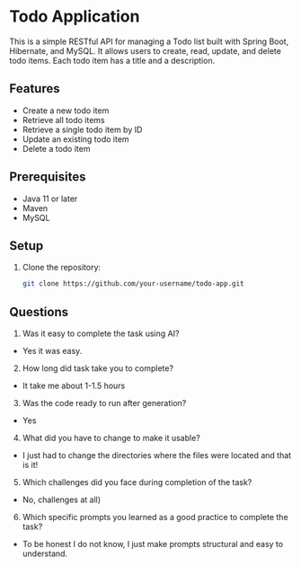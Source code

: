 # Todo Application

This is a simple RESTful API for managing a Todo list built with Spring Boot, Hibernate, and MySQL. It allows users to create, read, update, and delete todo items. Each todo item has a title and a description.

## Features

- Create a new todo item
- Retrieve all todo items
- Retrieve a single todo item by ID
- Update an existing todo item
- Delete a todo item

## Prerequisites

- Java 11 or later
- Maven
- MySQL

## Setup

1. Clone the repository:

   ```bash
   git clone https://github.com/your-username/todo-app.git
   
## Questions
1. Was it easy to complete the task using AI?
- Yes it was easy. 
2. How long did task take you to complete?
- It take me about 1-1.5 hours
3. Was the code ready to run after generation?
- Yes
4. What did you have to change to make it usable?
- I just had to change the directories where the files were located and that is it!
5. Which challenges did you face during completion of the task?
- No, challenges at all)
6. Which specific prompts you learned as a good practice to complete the task?
- To be honest I do not know, I just make prompts structural and easy to understand.